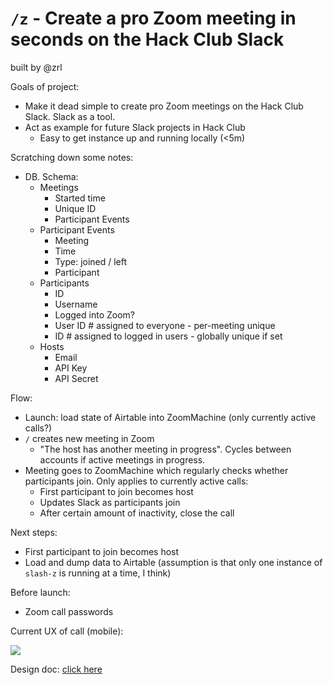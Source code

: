# `/z` - Create a pro Zoom meeting in seconds on the Hack Club Slack

built by @zrl

Goals of project:

- Make it dead simple to create pro Zoom meetings on the Hack Club Slack. Slack as a tool.
- Act as example for future Slack projects in Hack Club
  - Easy to get instance up and running locally (<5m)

Scratching down some notes:

- DB. Schema:
  - Meetings
    - Started time
    - Unique ID
    - Participant Events
  - Participant Events
    - Meeting
    - Time
    - Type: joined / left
    - Participant
  - Participants
    - ID
    - Username
    - Logged into Zoom?
    - User ID # assigned to everyone - per-meeting unique
    - ID # assigned to logged in users - globally unique if set
  - Hosts
    - Email
    - API Key
    - API Secret

Flow:

- Launch: load state of Airtable into ZoomMachine (only currently active calls?)
- `/` creates new meeting in Zoom
  - "The host has another meeting in progress". Cycles between accounts if active meetings in progress.
- Meeting goes to ZoomMachine which regularly checks whether participants join. Only applies to currently active calls:
  - First participant to join becomes host
  - Updates Slack as participants join
  - After certain amount of inactivity, close the call

Next steps:

- First participant to join becomes host
- Load and dump data to Airtable (assumption is that only one instance of `slash-z` is running at a time, I think)

Before launch:

- Zoom call passwords

Current UX of call (mobile):

![](https://hack.af/cdn-40)

Design doc: [click here](https://hack.af/cdn-41)
